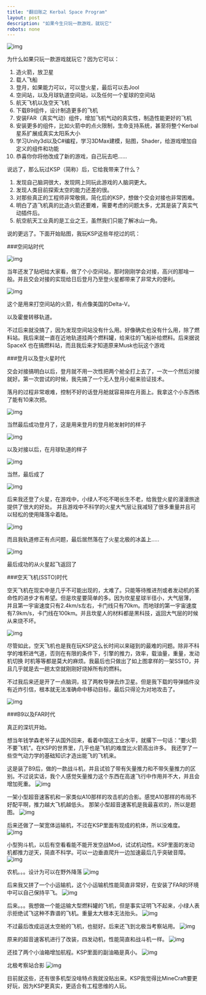 ```yaml
---
title: "翻旧账之 Kerbal Space Program"
layout: post
description: "如果今生只玩一款游戏，就玩它"
robots: none
---
```


![img](http://i5.tietuku.com/efa771304030642b.png)

为什么如果只玩一款游戏就玩它？因为它可以：

1. 造火箭，放卫星
2. 载人飞船
3. 登月，如果能力可以，可以登火星，最后可以去Jool
4. 空间站，以及月球轨道空间站，以及任何一个星球的空间站
5. 航天飞机以及空天飞机
6. 下载B9组件，设计制造更多的飞机
7. 安装FAR（真实气动）组件，增加飞机气动的真实性，制造性能更好的飞机
8. 安装更多的组件，比如火箭中的点火限制，生命支持系统，甚至将整个Kerbal星系扩展成真实太阳系大小
9. 学习Unity3d以及C#编程，学习3DMax建模，贴图，Shader，给游戏增加自定义的组件和功能
10. 恭喜你你将他改成了新的游戏，自己玩去吧......

说远了，那么玩过KSP（简称）后，它给我带来了什么？

1. 发现自己脑洞很大，发现网上同玩此游戏的人脑洞更大。
2. 发现人类目前探索太空的能力还差的很。
3. 对那些真正的工程师非常敬佩，简化后的KSP，想做个交会对接也非常困难。
4. 明白了造飞机真的比造火箭还要难，需要考虑的问题太多，尤其是装了真实气动插件后。
5. 航空航天工业真的是工业之王，虽然我们只能了解冰山一角。

说的更远了。下面开始贴图，我玩KSP这些年挖过的坑：

###空间站时代

![img](http://i5.tietuku.com/3c3a4768dd8d8e7f.png)

当年还发了贴吧给大家看，做了个小空间站，那时刚刚学会对接，高兴的那啥一般。并且交会对接的实现给日后登月乃至登火星都带来了非常大的便利。

![img](http://i5.tietuku.com/4af670fa7cc4534f.png)

这个是用来打空间站的火箭，有点像美国的Delta-V。

以及霍曼转移轨道。

不过后来就没搞了，因为发现空间站没有什么用。好像确实也没有什么用，除了燃料站。我后来就一直在近地轨道挂两个燃料罐，给来往的飞船补给燃料。后来据说SpaceX
也在搞燃料站，而且我后来才知道原来Musk也玩这个游戏

###登月以及登火星时代

交会对接搞明白以后，登月就不用一次性把两个舱全打上去了，一次一个然后对接就好。第一次尝试的时候，我先搞了一个无人登月小艇来验证技术。

落月的过程非常艰难，控制不好的话登月舱就容易摔在月面上。我拿这个小东西练了能有10来次把。

![img](http://i5.tietuku.com/227b23aa740e09bb.png)

当然最后成功登月了，这是用来登月的登月舱发射时的样子

![img](http://i5.tietuku.com/e713f4779fa33d32.png)

以及对接以后，在月球轨道的样子

![img](http://i5.tietuku.com/f5f6d002a6933794.png)

当然，最后成了

![img](http://i12.tietuku.com/3536ac46f507214e.png)

后来我还登了火星，在游戏中，小绿人不吃不喝长生不老，给我登火星的漫漫旅途提供了很大的好处。
并且游戏中不科学的火星大气层让我减轻了很多重量并且可以轻松的使用降落伞着陆。

![img](http://i5.tietuku.com/52867bbbfb78d479.jpg)

而且我轨道修正有点问题，最后居然落在了火星北极的冰盖上.....

![img](http://i5.tietuku.com/df88ea8f9650fa4a.png)

最后成功的从火星起飞返回了

###空天飞机(SSTO)时代

空天飞机在现实中是几乎不可能出现的，太难了。只能等待推进剂或者发动机的革命性的进步才有希望。但是坎星要简单的多。因为坎星星球半径小，大气层薄，
并且第一宇宙速度只有2.4km/s左右，卡门线只有70km。而地球的第一宇宙速度有7.9km/s，卡门线在100km。并且坎星人的材料都是黑科技，返回大气层的时候从来烧不坏。

![img](http://i5.tietuku.com/7d0cdeff799be728.png)

尽管如此，空天飞机也是我在玩KSP这么长时间以来碰到的最难的问题。除非不科学的堆积进气道，否则在有限的条件下，引擎的推力，效率，载油量，重量，发动机切换
时机等等都是莫大的麻烦。我最后也只做出了如上图拿样的一架SSTO，并且几乎就是去一趟太空就刚刚好烧掉所有的燃料。

不过我后来还是开了一点脑洞，挂了两枚导弹去炸卫星。但是我下载的导弹插件没有近炸引信，根本就无法准确命中移动目标，最后只得沦为对地攻击了。

![img](http://i5.tietuku.com/955c1c7c641fa52b.png)

###B9以及FAR时代

真正的深坑开始。

想当年钱学森老爷子从国外回来，看着中国这工业水平，就撂下一句话：“要火箭不要飞机”。在KSP的世界里，几乎也是飞机的难度比火箭高出许多。
我还学了一些空气动力学的基础知识才造出能飞的飞机来。

这是装了B9后，做的一款战斗机，并且试验了带有矢量推力和不带矢量推力的区别。不过说实话，我个人感觉矢量推力这个东西在高速飞行中作用并不大，并且会增加死重。
![img](http://i12.tietuku.com/dee2986b1853b375.png)

一架小型超音速客机和一家类似A10那样的攻击机的合影。感觉A10那样的布局不好配平啊，推力越大飞机越低头。
那架小型超音速客机是我最喜欢的，所以是题图。
![img](http://i5.tietuku.com/96e24be97bfd2a28.png)

后来还做了一架宽体运输机，不过在KSP里面有现成的机体，所以没难度。
![img](http://i5.tietuku.com/6cfe6973400f5ab5.png)

小型狗斗机，以后有空看看能不能开发空战Mod，试试机动性。KSP里面的发动机都推力逆天，简直不科学。可以一边垂直爬升一边加速最后几乎突破音障。
![img](http://i5.tietuku.com/9f3505a95bd00d3f.png)

农机。。。设计为可以在野外降落
![img](http://i12.tietuku.com/c4cccc04f4f413dd.png)

后来我又拼了一个小运输机，这个小运输机性能简直非常好，在安装了FAR的环境中可以自己保持平飞。
![img](http://i12.tietuku.com/a24839506d8dc57b.png)

后来。。。我想做一个能运输大型燃料罐的飞机，但是事实证明飞不起来，小绿人表示拒绝试飞这种不靠谱的飞机。重量太大根本无法抬头。
![img](http://i12.tietuku.com/40693f4da2b9d713.png)

不过最后改成运送太空舱的飞机，也挺好。后来还飞到北极当考察站用。
![img](http://i5.tietuku.com/4824b6d7356289e2.png)

原来的超音速客机进行了改装，四发动机，性能简直和战斗机一样。
![img](http://i5.tietuku.com/28a3c4061821878a.png)

还挂了两个小油箱增加航程。KSP里面的副油箱是真小。
![img](http://i5.tietuku.com/66d172da620bbe34.png)

北极考察站合影
![img](http://i5.tietuku.com/46ded113e6771bce.png)

目前就这些，还有很多机型没啥特点我就没贴出来。KSP我觉得比MineCraft要更好玩，因为KSP更真实，更适合有工程思维的人玩。